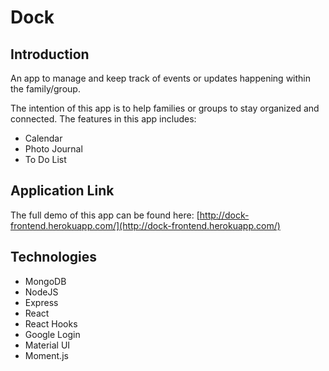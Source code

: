 # Dock

## Introduction
An app to manage and keep track of events or updates happening within the family/group.

The intention of this app is to help families or groups to stay organized and connected. The features in this app includes: 
- Calendar
- Photo Journal
- To Do List

## Application Link
The full demo of this app can be found here: [http://dock-frontend.herokuapp.com/](http://dock-frontend.herokuapp.com/)

## Technologies
- MongoDB
- NodeJS
- Express
- React
- React Hooks
- Google Login
- Material UI
- Moment.js